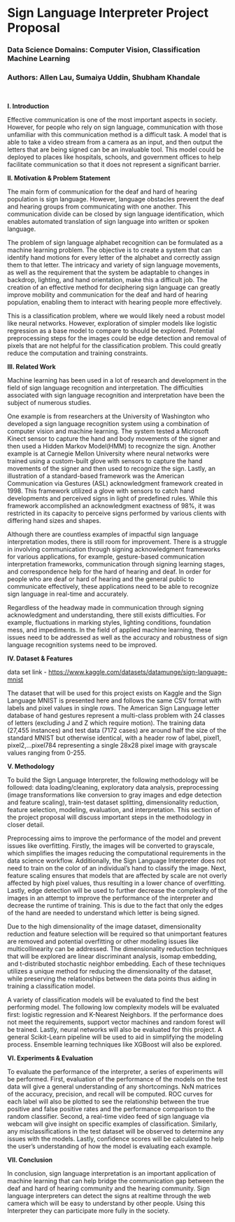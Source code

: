 # Sign Language Interpreter Project Proposal

### **Data Science Domains:** Computer Vision, Classification Machine Learning 

### **Authors:** Allen Lau, Sumaiya Uddin, Shubham Khandale
<br>

**I. Introduction**

Effective communication is one of the most important aspects in society. However, for people who rely on sign language, communication with those unfamiliar with this communication method is a difficult task. A model that is able to take a video stream from a camera as an input, and then output the letters that are being signed can be an invaluable tool. This model could be deployed to places like hospitals, schools, and government offices to help facilitate communication so that it does not represent a significant barrier. 

**II. Motivation & Problem Statement**

The main form of communication for the deaf and hard of hearing population is sign language. However, language obstacles prevent the deaf and hearing groups from communicating with one another. This communication divide can be closed by sign language identification, which enables automated translation of sign language into written or spoken language.	

The problem of sign language alphabet recognition can be formulated as a machine learning problem. The objective is to create a system that can identify hand motions for every letter of the alphabet and correctly assign them to that letter. The intricacy and variety of sign language movements, as well as the requirement that the system be adaptable to changes in backdrop, lighting, and hand orientation, make this a difficult job. The creation of an effective method for deciphering sign language can greatly improve mobility and communication for the deaf and hard of hearing population, enabling them to interact with hearing people more effectively.

This is a classification problem, where we would likely need a robust model like neural networks. However, exploration of simpler models like logistic regression as a base model to compare to should be explored. Potential preprocessing steps for the images could be edge detection and removal of pixels that are not helpful for the classification problem. This could greatly reduce the computation and training constraints. 


**III. Related Work**

Machine learning has been used in a lot of research and development in the field of sign language recognition and interpretation. The difficulties associated with sign language recognition and interpretation have been the subject of numerous studies.

One example is from researchers at the University of Washington who developed a sign language recognition system using a combination of computer vision and machine learning. The system tested a Microsoft Kinect sensor to capture the hand and body movements of the signer and then used a Hidden Markov Model(HMM) to recognize the sign. Another example is at Carnegie Mellon University where neural networks were trained using a custom-built glove with sensors to capture the hand movements of the signer and then used to recognize the sign. Lastly, an illustration of a standard-based framework was the American Communication via Gestures (ASL) acknowledgment framework created in 1998. This framework utilized a glove with sensors to catch hand developments and perceived signs in light of predefined rules. While this framework accomplished an acknowledgment exactness of 98%, it was restricted in its capacity to perceive signs performed by various clients with differing hand sizes and shapes.

Although there are countless examples of impactful sign language interpretation modes, there is still room for improvement. There is a struggle in involving communication through signing acknowledgment frameworks for various applications, for example, gesture-based communication interpretation frameworks, communication through signing learning stages, and correspondence help for the hard of hearing and deaf. In order for people who are deaf or hard of hearing and the general public to communicate effectively, these applications need to be able to recognize sign language in real-time and accurately.


Regardless of the headway made in communication through signing acknowledgment and understanding, there still exists difficulties. For example, fluctuations in marking styles, lighting conditions, foundation mess, and impediments. In the field of applied machine learning, these issues need to be addressed as well as the accuracy and robustness of sign language recognition systems need to be improved.

**IV. Dataset & Features**

data set link - https://www.kaggle.com/datasets/datamunge/sign-language-mnist

The dataset that will be used for this project exists on Kaggle and the Sign Language MNIST is presented here and follows the same CSV format with labels and pixel values in single rows. The American Sign Language letter database of hand gestures represent a multi-class problem with 24 classes of letters (excluding J and Z which require motion).
The training data (27,455 instances) and test data (7172 cases) are around half the size of the standard MNIST but otherwise identical, with a header row of label, pixel1, pixel2,...pixel784 representing a single 28x28 pixel image with grayscale values ranging from 0-255.


**V. Methodology**

To build the Sign Language Interpreter, the following methodology will be followed: data loading/cleaning, exploratory data analysis, preprocessing (image transformations like conversion to gray images and edge detection and feature scaling), train-test dataset splitting, dimensionality reduction, feature selection, modeling, evaluation, and interpretation. This section of the project proposal will discuss important steps in the methodology in closer detail.

Preprocessing aims to improve the performance of the model and prevent issues like overfitting. Firstly, the images will be converted to grayscale, which simplifies the images reducing the computational requirements in the data science workflow. Additionally, the Sign Language Interpreter does not need to train on the color of an individual’s hand to classify the image. Next, feature scaling ensures that models that are affected by scale are not overly affected by high pixel values, thus resulting in a lower chance of overfitting. Lastly, edge detection will be used to further decrease the complexity of the images in an attempt to improve the performance of the interpreter and decrease the runtime of training. This is due to the fact that only the edges of the hand are needed to understand which letter is being signed.

Due to the high dimensionality of the image dataset, dimensionality reduction and feature selection will be required so that unimportant features are removed and potential overfitting or other modeling issues like multicollinearity can be addressed. The dimensionality reduction techniques that will be explored are linear discriminant analysis, isomap embedding, and t-distributed stochastic neighbor embedding. Each of these techniques utilizes a unique method for reducing the dimensionality of the dataset, while preserving the relationships between the data points thus aiding in training a classification model.

A variety of classification models will be evaluated to find the best performing model. The following low complexity models will be evaluated first: logistic regression and K-Nearest Neighbors. If the performance does not meet the requirements, support vector machines and random forest will be trained. Lastly, neural networks will also be evaluated for this project.  A general Scikit-Learn pipeline will be used to aid in simplifying the modeling process. Ensemble learning techniques like XGBoost will also be explored.


**VI. Experiments & Evaluation**

To evaluate the performance of the interpreter, a series of experiments will be performed. First, evaluation of the performance of the models on the test data will give a general understanding of any shortcomings. NxN matrices of the accuracy, precision, and recall will be computed. ROC curves for each label will also be plotted to see the relationship between the true positive and false positive rates and the performance comparison to the random classifier. Second, a real-time video feed of sign language via webcam will give insight on specific examples of classification. Similarly, any misclassifications in the test dataset will be observed to determine any issues with the models. Lastly, confidence scores will be calculated to help the user’s understanding of how the model is evaluating each example.

**VII. Conclusion**

In conclusion, sign language interpretation is an important application of machine learning that can help bridge the communication gap between the deaf and hard of hearing community and the hearing community. Sign language interpreters can detect the signs at realtime through the web camera which will be easy to understand by other people. Using this Interpreter they can participate more fully in the society.

